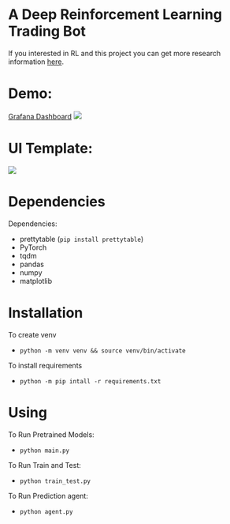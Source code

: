 # A Deep Reinforcement Learning Trading Bot

If you interested in RL and this project you can get more research information [here](docs/notebooks/summary.ipynb).

# Demo:
<a href="https://grafana.angryrobot.deals:3000/public-dashboards/1b55c950f72d4f4fac07e3833a97bbf6?orgId=1&refresh=1m">Grafana Dashboard</a>
<img src='https://github.com/xsa-dev/Trading-Bot---Deep-Reinforcement-Learning/blob/master/docs/Screenshot%202023-11-09%20at%2017.27.36.png'/>

# UI Template:
<img src='https://github.com/xsa-dev/Trading-Bot---Deep-Reinforcement-Learning/blob/master/docs/Screenshot%202023-11-03%20at%2000.00.46.png?raw=true'/>

# Dependencies 
Dependencies:    
* prettytable (`pip install prettytable`)  
* PyTorch
* tqdm
* pandas
* numpy
* matplotlib

# Installation
To create venv
* `python -m venv venv && source venv/bin/activate`

To install requirements
* `python -m pip intall -r requirements.txt`

# Using
To Run Pretrained Models:   
* `python main.py`  

To Run Train and Test:
* `python train_test.py`

To Run Prediction agent:
* `python agent.py`
